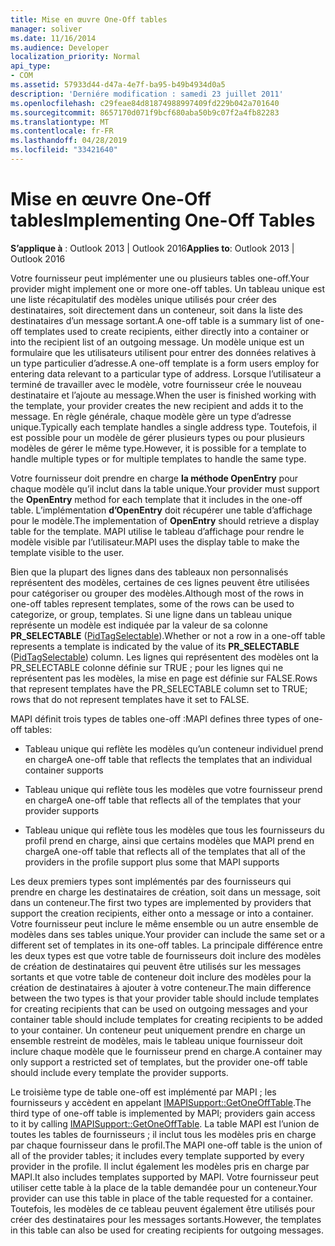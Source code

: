 ```yaml
---
title: Mise en œuvre One-Off tables
manager: soliver
ms.date: 11/16/2014
ms.audience: Developer
localization_priority: Normal
api_type:
- COM
ms.assetid: 57933d44-d47a-4e7f-ba95-b49b4934d0a5
description: 'Derniére modification : samedi 23 juillet 2011'
ms.openlocfilehash: c29feae84d81874988997409fd229b042a701640
ms.sourcegitcommit: 8657170d071f9bcf680aba50b9c07f2a4fb82283
ms.translationtype: MT
ms.contentlocale: fr-FR
ms.lasthandoff: 04/28/2019
ms.locfileid: "33421640"
---
```

# <a name="implementing-one-off-tables"></a><span data-ttu-id="82ebd-103">Mise en œuvre One-Off tables</span><span class="sxs-lookup"><span data-stu-id="82ebd-103">Implementing One-Off Tables</span></span>

<span data-ttu-id="82ebd-104">**S’applique à** : Outlook 2013 | Outlook 2016</span><span class="sxs-lookup"><span data-stu-id="82ebd-104">**Applies to**: Outlook 2013 | Outlook 2016</span></span> 
  
<span data-ttu-id="82ebd-105">Votre fournisseur peut implémenter une ou plusieurs tables one-off.</span><span class="sxs-lookup"><span data-stu-id="82ebd-105">Your provider might implement one or more one-off tables.</span></span> <span data-ttu-id="82ebd-106">Un tableau unique est une liste récapitulatif des modèles unique utilisés pour créer des destinataires, soit directement dans un conteneur, soit dans la liste des destinataires d’un message sortant.</span><span class="sxs-lookup"><span data-stu-id="82ebd-106">A one-off table is a summary list of one-off templates used to create recipients, either directly into a container or into the recipient list of an outgoing message.</span></span> <span data-ttu-id="82ebd-107">Un modèle unique est un formulaire que les utilisateurs utilisent pour entrer des données relatives à un type particulier d’adresse.</span><span class="sxs-lookup"><span data-stu-id="82ebd-107">A one-off template is a form users employ for entering data relevant to a particular type of address.</span></span> <span data-ttu-id="82ebd-108">Lorsque l’utilisateur a terminé de travailler avec le modèle, votre fournisseur crée le nouveau destinataire et l’ajoute au message.</span><span class="sxs-lookup"><span data-stu-id="82ebd-108">When the user is finished working with the template, your provider creates the new recipient and adds it to the message.</span></span> <span data-ttu-id="82ebd-109">En règle générale, chaque modèle gère un type d’adresse unique.</span><span class="sxs-lookup"><span data-stu-id="82ebd-109">Typically each template handles a single address type.</span></span> <span data-ttu-id="82ebd-110">Toutefois, il est possible pour un modèle de gérer plusieurs types ou pour plusieurs modèles de gérer le même type.</span><span class="sxs-lookup"><span data-stu-id="82ebd-110">However, it is possible for a template to handle multiple types or for multiple templates to handle the same type.</span></span> 
  
<span data-ttu-id="82ebd-111">Votre fournisseur doit prendre en charge **la méthode OpenEntry** pour chaque modèle qu’il inclut dans la table unique.</span><span class="sxs-lookup"><span data-stu-id="82ebd-111">Your provider must support the **OpenEntry** method for each template that it includes in the one-off table.</span></span> <span data-ttu-id="82ebd-112">L’implémentation **d’OpenEntry** doit récupérer une table d’affichage pour le modèle.</span><span class="sxs-lookup"><span data-stu-id="82ebd-112">The implementation of **OpenEntry** should retrieve a display table for the template.</span></span> <span data-ttu-id="82ebd-113">MAPI utilise le tableau d’affichage pour rendre le modèle visible par l’utilisateur.</span><span class="sxs-lookup"><span data-stu-id="82ebd-113">MAPI uses the display table to make the template visible to the user.</span></span> 
  
<span data-ttu-id="82ebd-114">Bien que la plupart des lignes dans des tableaux non personnalisés représentent des modèles, certaines de ces lignes peuvent être utilisées pour catégoriser ou grouper des modèles.</span><span class="sxs-lookup"><span data-stu-id="82ebd-114">Although most of the rows in one-off tables represent templates, some of the rows can be used to categorize, or group, templates.</span></span> <span data-ttu-id="82ebd-115">Si une ligne dans un tableau unique représente un modèle est indiquée par la valeur de sa colonne **PR_SELECTABLE** ([PidTagSelectable](pidtagselectable-canonical-property.md)).</span><span class="sxs-lookup"><span data-stu-id="82ebd-115">Whether or not a row in a one-off table represents a template is indicated by the value of its **PR_SELECTABLE** ([PidTagSelectable](pidtagselectable-canonical-property.md)) column.</span></span> <span data-ttu-id="82ebd-116">Les lignes qui représentent des modèles ont la PR_SELECTABLE colonne définie sur TRUE ; pour les lignes qui ne représentent pas les modèles, la mise en page est définie sur FALSE.</span><span class="sxs-lookup"><span data-stu-id="82ebd-116">Rows that represent templates have the PR_SELECTABLE column set to TRUE; rows that do not represent templates have it set to FALSE.</span></span>
  
<span data-ttu-id="82ebd-117">MAPI définit trois types de tables one-off :</span><span class="sxs-lookup"><span data-stu-id="82ebd-117">MAPI defines three types of one-off tables:</span></span>
  
- <span data-ttu-id="82ebd-118">Tableau unique qui reflète les modèles qu’un conteneur individuel prend en charge</span><span class="sxs-lookup"><span data-stu-id="82ebd-118">A one-off table that reflects the templates that an individual container supports</span></span>
    
- <span data-ttu-id="82ebd-119">Tableau unique qui reflète tous les modèles que votre fournisseur prend en charge</span><span class="sxs-lookup"><span data-stu-id="82ebd-119">A one-off table that reflects all of the templates that your provider supports</span></span> 
    
- <span data-ttu-id="82ebd-120">Tableau unique qui reflète tous les modèles que tous les fournisseurs du profil prend en charge, ainsi que certains modèles que MAPI prend en charge</span><span class="sxs-lookup"><span data-stu-id="82ebd-120">A one-off table that reflects all of the templates that all of the providers in the profile support plus some that MAPI supports</span></span>
    
<span data-ttu-id="82ebd-121">Les deux premiers types sont implémentés par des fournisseurs qui prendre en charge les destinataires de création, soit dans un message, soit dans un conteneur.</span><span class="sxs-lookup"><span data-stu-id="82ebd-121">The first two types are implemented by providers that support the creation recipients, either onto a message or into a container.</span></span> <span data-ttu-id="82ebd-122">Votre fournisseur peut inclure le même ensemble ou un autre ensemble de modèles dans ses tables unique.</span><span class="sxs-lookup"><span data-stu-id="82ebd-122">Your provider can include the same set or a different set of templates in its one-off tables.</span></span> <span data-ttu-id="82ebd-123">La principale différence entre les deux types est que votre table de fournisseurs doit inclure des modèles de création de destinataires qui peuvent être utilisés sur les messages sortants et que votre table de conteneur doit inclure des modèles pour la création de destinataires à ajouter à votre conteneur.</span><span class="sxs-lookup"><span data-stu-id="82ebd-123">The main difference between the two types is that your provider table should include templates for creating recipients that can be used on outgoing messages and your container table should include templates for creating recipients to be added to your container.</span></span> <span data-ttu-id="82ebd-124">Un conteneur peut uniquement prendre en charge un ensemble restreint de modèles, mais le tableau unique fournisseur doit inclure chaque modèle que le fournisseur prend en charge.</span><span class="sxs-lookup"><span data-stu-id="82ebd-124">A container may only support a restricted set of templates, but the provider one-off table should include every template the provider supports.</span></span>
  
<span data-ttu-id="82ebd-125">Le troisième type de table one-off est implémenté par MAPI ; les fournisseurs y accèdent en appelant [IMAPISupport::GetOneOffTable](imapisupport-getoneofftable.md).</span><span class="sxs-lookup"><span data-stu-id="82ebd-125">The third type of one-off table is implemented by MAPI; providers gain access to it by calling [IMAPISupport::GetOneOffTable](imapisupport-getoneofftable.md).</span></span> <span data-ttu-id="82ebd-126">La table MAPI est l’union de toutes les tables de fournisseurs ; il inclut tous les modèles pris en charge par chaque fournisseur dans le profil.</span><span class="sxs-lookup"><span data-stu-id="82ebd-126">The MAPI one-off table is the union of all of the provider tables; it includes every template supported by every provider in the profile.</span></span> <span data-ttu-id="82ebd-127">Il inclut également les modèles pris en charge par MAPI.</span><span class="sxs-lookup"><span data-stu-id="82ebd-127">It also includes templates supported by MAPI.</span></span> <span data-ttu-id="82ebd-128">Votre fournisseur peut utiliser cette table à la place de la table demandée pour un conteneur.</span><span class="sxs-lookup"><span data-stu-id="82ebd-128">Your provider can use this table in place of the table requested for a container.</span></span> <span data-ttu-id="82ebd-129">Toutefois, les modèles de ce tableau peuvent également être utilisés pour créer des destinataires pour les messages sortants.</span><span class="sxs-lookup"><span data-stu-id="82ebd-129">However, the templates in this table can also be used for creating recipients for outgoing messages.</span></span>
  

